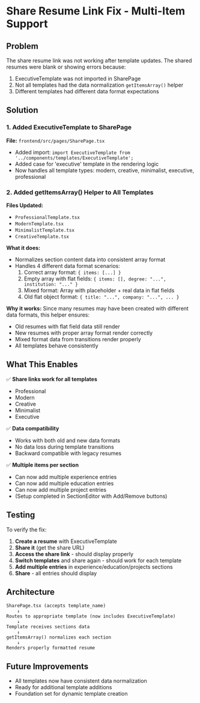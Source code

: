 # Share Resume Link Fix - Multi-Item Support

## Problem
The share resume link was not working after template updates. The shared resumes were blank or showing errors because:
1. ExecutiveTemplate was not imported in SharePage
2. Not all templates had the data normalization `getItemsArray()` helper
3. Different templates had different data format expectations

## Solution

### 1. Added ExecutiveTemplate to SharePage
**File:** `frontend/src/pages/SharePage.tsx`

- Added import: `import ExecutiveTemplate from '../components/templates/ExecutiveTemplate';`
- Added case for 'executive' template in the rendering logic
- Now handles all template types: modern, creative, minimalist, executive, professional

### 2. Added getItemsArray() Helper to All Templates
**Files Updated:**
- `ProfessionalTemplate.tsx`
- `ModernTemplate.tsx`
- `MinimalistTemplate.tsx`
- `CreativeTemplate.tsx`

**What it does:**
- Normalizes section content data into consistent array format
- Handles 4 different data format scenarios:
  1. Correct array format: `{ items: [...] }`
  2. Empty array with flat fields: `{ items: [], degree: "...", institution: "..." }`
  3. Mixed format: Array with placeholder + real data in flat fields
  4. Old flat object format: `{ title: "...", company: "...", ... }`

**Why it works:**
Since many resumes may have been created with different data formats, this helper ensures:
- Old resumes with flat field data still render
- New resumes with proper array format render correctly
- Mixed format data from transitions render properly
- All templates behave consistently

## What This Enables

✅ **Share links work for all templates**
- Professional
- Modern
- Creative
- Minimalist
- Executive

✅ **Data compatibility**
- Works with both old and new data formats
- No data loss during template transitions
- Backward compatible with legacy resumes

✅ **Multiple items per section**
- Can now add multiple experience entries
- Can now add multiple education entries
- Can now add multiple project entries
- (Setup completed in SectionEditor with Add/Remove buttons)

## Testing

To verify the fix:

1. **Create a resume** with ExecutiveTemplate
2. **Share it** (get the share URL)
3. **Access the share link** - should display properly
4. **Switch templates** and share again - should work for each template
5. **Add multiple entries** in experience/education/projects sections
6. **Share** - all entries should display

## Architecture

```
SharePage.tsx (accepts template_name)
    ↓
Routes to appropriate template (now includes ExecutiveTemplate)
    ↓
Template receives sections data
    ↓
getItemsArray() normalizes each section
    ↓
Renders properly formatted resume
```

## Future Improvements

- All templates now have consistent data normalization
- Ready for additional template additions
- Foundation set for dynamic template creation
